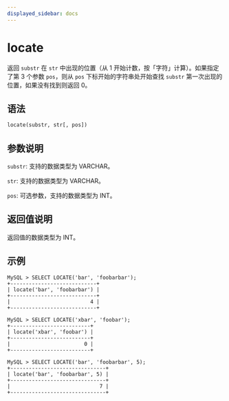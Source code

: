```yaml
---
displayed_sidebar: docs
---
```


# locate



返回 `substr` 在 `str` 中出现的位置（从 1 开始计数，按「字符」计算）。如果指定了第 3 个参数 `pos`，则从 `pos` 下标开始的字符串处开始查找 `substr` 第一次出现的位置，如果没有找到则返回 0。

## 语法

```Haskell
locate(substr, str[, pos])
```

## 参数说明

`substr`: 支持的数据类型为 VARCHAR。

`str`: 支持的数据类型为 VARCHAR。

`pos`: 可选参数，支持的数据类型为 INT。

## 返回值说明

返回值的数据类型为 INT。

## 示例

```Plain Text
MySQL > SELECT LOCATE('bar', 'foobarbar');
+----------------------------+
| locate('bar', 'foobarbar') |
+----------------------------+
|                          4 |
+----------------------------+

MySQL > SELECT LOCATE('xbar', 'foobar');
+--------------------------+
| locate('xbar', 'foobar') |
+--------------------------+
|                        0 |
+--------------------------+

MySQL > SELECT LOCATE('bar', 'foobarbar', 5);
+-------------------------------+
| locate('bar', 'foobarbar', 5) |
+-------------------------------+
|                             7 |
+-------------------------------+
```